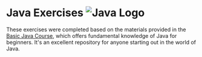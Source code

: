 # Java Exercises ![Java Logo](https://www.vectorlogo.zone/logos/java/java-icon.svg)

These exercises were completed based on the materials provided in the [Basic Java Course](https://github.com/loiane/curso-java-basico/tree/master/exercicios), which offers fundamental knowledge of Java for beginners. It's an excellent repository for anyone starting out in the world of Java.
